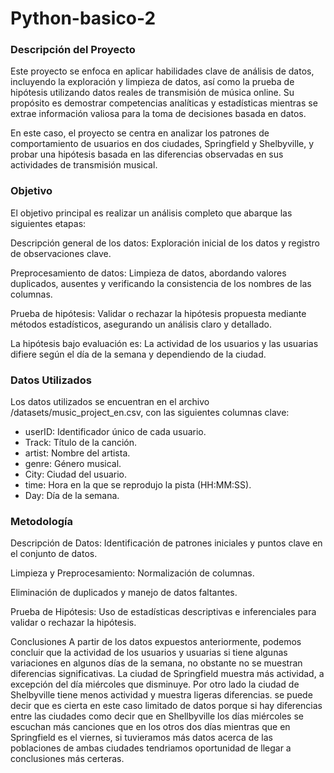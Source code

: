 # Python-basico-2

### Descripción del Proyecto
Este proyecto se enfoca en aplicar habilidades clave de análisis de datos, incluyendo la exploración y limpieza de datos, así como la prueba de hipótesis utilizando datos reales de transmisión de música online. Su propósito es demostrar competencias analíticas y estadísticas mientras se extrae información valiosa para la toma de decisiones basada en datos.

En este caso, el proyecto se centra en analizar los patrones de comportamiento de usuarios en dos ciudades, Springfield y Shelbyville, y probar una hipótesis basada en las diferencias observadas en sus actividades de transmisión musical.

### Objetivo
El objetivo principal es realizar un análisis completo que abarque las siguientes etapas:

Descripción general de los datos: Exploración inicial de los datos y registro de observaciones clave.

Preprocesamiento de datos: Limpieza de datos, abordando valores duplicados, ausentes y verificando la consistencia de los nombres de las columnas.

Prueba de hipótesis: Validar o rechazar la hipótesis propuesta mediante métodos estadísticos, asegurando un análisis claro y detallado.

La hipótesis bajo evaluación es: La actividad de los usuarios y las usuarias difiere según el día de la semana y dependiendo de la ciudad.

### Datos Utilizados
Los datos utilizados se encuentran en el archivo /datasets/music_project_en.csv, con las siguientes columnas clave:

- userID: Identificador único de cada usuario.
- Track: Título de la canción.
- artist: Nombre del artista.
- genre: Género musical.
- City: Ciudad del usuario.
- time: Hora en la que se reprodujo la pista (HH:MM:SS).
- Day: Día de la semana.

### Metodología
Descripción de Datos: Identificación de patrones iniciales y puntos clave en el conjunto de datos.

Limpieza y Preprocesamiento: Normalización de columnas.

Eliminación de duplicados y manejo de datos faltantes.

Prueba de Hipótesis: Uso de estadísticas descriptivas e inferenciales para validar o rechazar la hipótesis.


Conclusiones
A partir de los datos expuestos anteriormente, podemos concluir que la actividad de los usuarios y usuarias si tiene algunas variaciones en algunos días de la semana, no obstante no se muestran diferencias significativas. La ciudad de Springfield muestra más actividad, a excepción del día miércoles que disminuye. Por otro lado la ciudad de Shelbyville tiene menos actividad y muestra ligeras diferencias. se puede decir que es cierta en este caso limitado de datos porque si hay diferencias entre las ciudades como decir que en Shellbyville los días miércoles se escuchan más canciones que en los otros dos días mientras que en Springfield es el viernes, si tuvieramos más datos acerca de las poblaciones de ambas ciudades tendriamos oportunidad de llegar a conclusiones más certeras.
